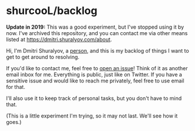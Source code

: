 shurcooL/backlog
================

**Update in 2019:** This was a good experiment, but I've stopped using it by now. I've archived this repository, and you can contact me via other means listed at https://dmitri.shuralyov.com/about.

Hi, I'm Dmitri Shuralyov, a [person](https://dmitri.shuralyov.com), and this is my backlog of things I want to get to get around to resolving.

If you'd like to contact me, feel free to [open an issue](https://github.com/shurcooL/backlog/issues/new)! Think of it as another email inbox for me. Everything is public, just like on Twitter. If you have a sensitive issue and would like to reach me privately, feel free to use email for that.

I'll also use it to keep track of personal tasks, but you don't have to mind that.

(This is a little experiment I'm trying, so it may not last. We'll see how it goes.)
